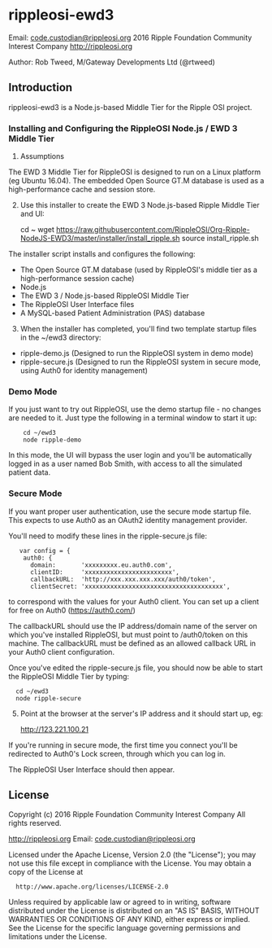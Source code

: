 # rippleosi-ewd3

Email: <code.custodian@rippleosi.org>
2016 Ripple Foundation Community Interest Company [http://rippleosi.org  ](http://rippleosi.org)

Author: Rob Tweed, M/Gateway Developments Ltd (@rtweed)

## Introduction

rippleosi-ewd3 is a Node.js-based Middle Tier for the Ripple OSI 
project.


### Installing and Configuring the RippleOSI Node.js / EWD 3 Middle Tier

1) Assumptions

  The EWD 3 Middle Tier for RippleOSI is designed to run on a Linux
  platform (eg Ubuntu 16.04).  The embedded Open Source GT.M database is
  used as a high-performance cache and session store.


2) Use this installer to create the EWD 3 Node.js-based Ripple 
 Middle Tier and UI:

      cd ~
      wget https://raw.githubusercontent.com/RippleOSI/Org-Ripple-NodeJS-EWD3/master/installer/install_ripple.sh
      source install_ripple.sh

The installer script installs and configures the following:

- The Open Source GT.M database (used by RippleOSI's middle tier as a high-performance session cache)
- Node.js
- The EWD 3 / Node.js-based RippleOSI Middle Tier
- The RippleOSI User Interface files
- A MySQL-based Patient Administration (PAS) database


3) When the installer has completed, you'll find two template startup files in the ~/ewd3 directory:

- ripple-demo.js   (Designed to run the RippleOSI system in demo mode)
- ripple-secure.js (Designed to run the RippleOSI system in secure mode, using Auth0 for identity management)

### Demo Mode

If you just want to try out RippleOSI, use the demo startup file - no changes are needed to it.  Just type the
following in a terminal window to start it up:

        cd ~/ewd3
        node ripple-demo

In this mode, the UI will bypass the user login and you'll be automatically logged in as a user named Bob Smith, with access
to all the simulated patient data.


### Secure Mode

If you want proper user authentication, use the secure mode startup file.  This expects to use Auth0 as an OAuth2 
identity management provider.


You'll need to modify these lines in the ripple-secure.js file:

       var config = {
        auth0: {
          domain:       'xxxxxxxxx.eu.auth0.com',
          clientID:     'xxxxxxxxxxxxxxxxxxxxxxxx',
          callbackURL:  'http://xxx.xxx.xxx.xxx/auth0/token',
          clientSecret: 'xxxxxxxxxxxxxxxxxxxxxxxxxxxxxxxxxxxxxx',


to correspond with the values for your Auth0 client.  You can set up a client for free on Auth0 (https://auth0.com/)

The callbackURL should use the IP address/domain name of
the server on which you've installed RippleOSI, but must point to /auth0/token on this machine.  The callbackURL
must be defined as an allowed callback URL in your Auth0 client configuration.

Once you've edited the ripple-secure.js file, you should now be able to start the RippleOSI Middle Tier by typing:


      cd ~/ewd3
      node ripple-secure


5) Point at the browser at the server's IP address and it should start up, eg:

      http://123.221.100.21


If you're running in secure mode, the first time you connect you'll be redirected to Auth0's Lock screen, 
through which you can log in.  

The RippleOSI User Interface should then appear.


## License

  Copyright (c) 2016 Ripple Foundation Community Interest Company
  All rights reserved.

  http://rippleosi.org
  Email: code.custodian@rippleosi.org                                                                          

  Licensed under the Apache License, Version 2.0 (the "License");
  you may not use this file except in compliance with the License.
  You may obtain a copy of the License at                                  

      http://www.apache.org/licenses/LICENSE-2.0

  Unless required by applicable law or agreed to in writing, software
  distributed under the License is distributed on an "AS IS" BASIS,
  WITHOUT WARRANTIES OR CONDITIONS OF ANY KIND, either express or implied.
  See the License for the specific language governing permissions and
  limitations under the License.

